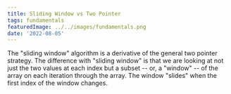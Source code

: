 ```yaml
---
title: Sliding Window vs Two Pointer
tags: fundamentals
featuredImage: ../../images/fundamentals.png
date: '2022-08-05'
---
```


The "sliding window" algorithm is a derivative of the general two pointer strategy. The difference with "sliding window" is that we are looking at not just the two values at each index but a subset  -- or, a "window" -- of the array on each iteration through the array. The window "slides" when the first index of the window changes.


